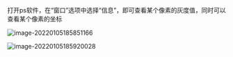 打开ps软件，在“窗口”选项中选择“信息”，即可查看某个像素的灰度值，同时可以查看某个像素的坐标

![image-20220105185851166](E:\文档\GitHub\Notiz\ps查看灰度值和某个像素的坐标.assets\image-20220105185851166.png)

![image-20220105185920028](E:\文档\GitHub\Notiz\ps查看灰度值和某个像素的坐标.assets\image-20220105185920028.png)
